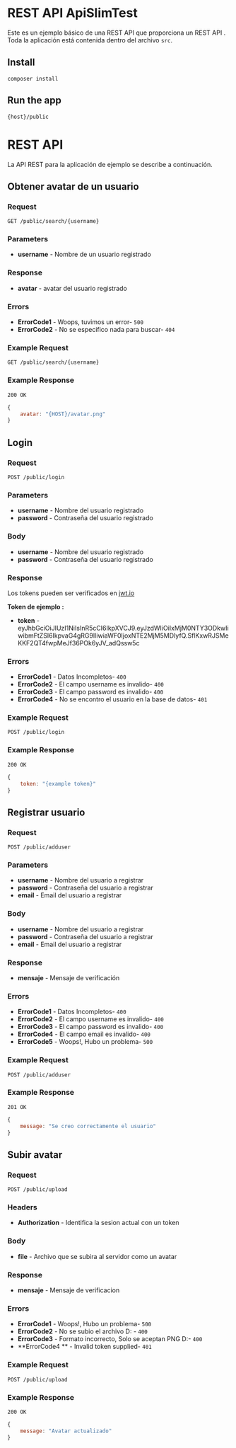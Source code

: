 # REST API ApiSlimTest

Este es un ejemplo básico de una REST API que proporciona un REST API . Toda la aplicación está contenida dentro del archivo `src`.

## Install

    composer install

## Run the app

    {host}/public

# REST API

La API REST para la aplicación de ejemplo se describe a continuación.



## Obtener avatar de un usuario

### Request

`GET /public/search/{username}`

### Parameters
- **username** - Nombre de un usuario registrado

### Response
- **avatar** - avatar del usuario registrado

### Errors
- **ErrorCode1** - Woops, tuvimos un error- `500`
- **ErrorCode2** - No se especifico nada para buscar- `404`

### Example Request
`GET /public/search/{username}`

### Example Response
`200 OK`

```javascript
{
	avatar: "{HOST}/avatar.png"
}
```
## Login

### Request

`POST /public/login`

### Parameters
- **username** - Nombre del usuario registrado
- **password** - Contraseña del usuario registrado

### Body
- **username** - Nombre del usuario registrado
- **password** - Contraseña del usuario registrado

### Response

Los tokens pueden ser verificados en [jwt.io](https://jwt.io/ "JWT Homepage")

**Token de ejemplo :**

- **token** - eyJhbGciOiJIUzI1NiIsInR5cCI6IkpXVCJ9.eyJzdWIiOiIxMjM0NTY3ODkwIiwibmFtZSI6IkpvaG4gRG9lIiwiaWF0IjoxNTE2MjM5MDIyfQ.SflKxwRJSMeKKF2QT4fwpMeJf36POk6yJV_adQssw5c

### Errors
- **ErrorCode1** - Datos Incompletos- `400`
- **ErrorCode2** - El campo username es invalido- `400`
- **ErrorCode3** - El campo password es invalido- `400`
- **ErrorCode4** - No se encontro el usuario en la base de datos- `401`

### Example Request
`POST /public/login`

### Example Response
`200 OK`

```javascript
{
	token: "{example token}"
}
```
## Registrar usuario

### Request

`POST /public/adduser`

### Parameters
- **username** - Nombre del usuario a registrar
- **password** - Contraseña del usuario a registrar
- **email** - Email del usuario a registrar

### Body
- **username** - Nombre del usuario a registrar
- **password** - Contraseña del usuario a registrar
- **email** - Email del usuario a registrar

### Response

- **mensaje** - Mensaje de verificación

### Errors
- **ErrorCode1** - Datos Incompletos- `400`
- **ErrorCode2** - El campo username es invalido- `400`
- **ErrorCode3** - El campo password es invalido- `400`
- **ErrorCode4** - El campo email es invalido- `400`
- **ErrorCode5** - Woops!, Hubo un problema- `500`

### Example Request
`POST /public/adduser`

### Example Response
`201 OK`

```javascript
{
	message: "Se creo correctamente el usuario"
}
```
## Subir  avatar

### Request

`POST /public/upload`

### Headers
- **Authorization** - Identifica la sesion actual con un token

### Body
- **file** - Archivo que se subira al servidor como un avatar

### Response

- **mensaje** - Mensaje de verificacion

### Errors
- **ErrorCode1** - Woops!, Hubo un problema- `500`
- **ErrorCode2** - No se subio el archivo D: - `400`
- **ErrorCode3** - Formato incorrecto, Solo se aceptan PNG D:- `400`
- **ErrorCode4 ** - Invalid token supplied- `401`

### Example Request
`POST /public/upload`

### Example Response
`200 OK`

```javascript
{
	message: "Avatar actualizado"
}
```

